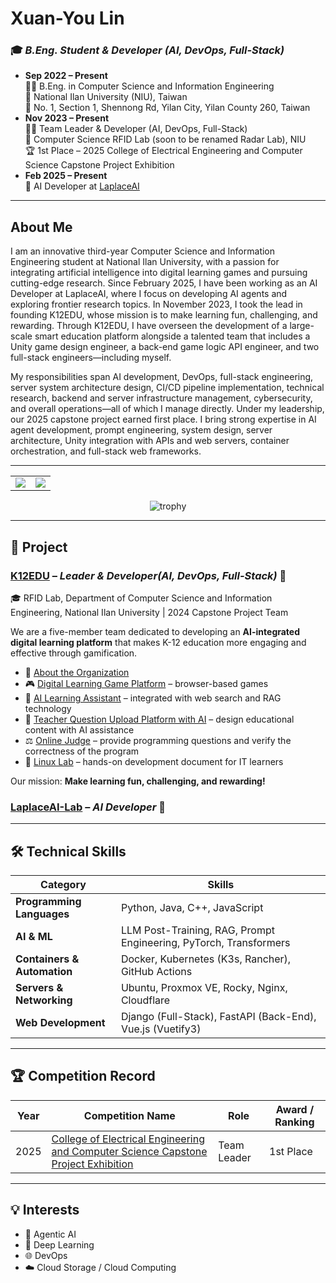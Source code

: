 # Xuan-You Lin
### 🎓 *B.Eng. Student & Developer (AI, DevOps, Full-Stack)*  
+ **Sep 2022 – Present**  
  👨‍🎓 B.Eng. in Computer Science and Information Engineering  
  🏫 National Ilan University (NIU), Taiwan  
  📍 No. 1, Section 1, Shennong Rd, Yilan City, Yilan County 260, Taiwan  
+ **Nov 2023 – Present**  
  🧑‍💻 Team Leader & Developer (AI, DevOps, Full-Stack)  
  🥼 Computer Science RFID Lab (soon to be renamed Radar Lab), NIU  
  🏆 1st Place – 2025 College of Electrical Engineering and Computer Science Capstone Project Exhibition  
+ **Feb 2025 – Present**  
  🧠 AI Developer at [LaplaceAI](https://laplaceai.co/)

---

## About Me
I am an innovative third-year Computer Science and Information Engineering student at National Ilan University, with a passion for integrating artificial intelligence into digital learning games and pursuing cutting-edge research. Since February 2025, I have been working as an AI Developer at LaplaceAI, where I focus on developing AI agents and exploring frontier research topics. In November 2023, I took the lead in founding K12EDU, whose mission is to make learning fun, challenging, and rewarding. Through K12EDU, I have overseen the development of a large-scale smart education platform alongside a talented team that includes a Unity game design engineer, a back-end game logic API engineer, and two full-stack engineers—including myself.

My responsibilities span AI development, DevOps, full-stack engineering, server system architecture design, CI/CD pipeline implementation, technical research, backend and server infrastructure management, cybersecurity, and overall operations—all of which I manage directly. Under my leadership, our 2025 capstone project earned first place. I bring strong expertise in AI agent development, prompt engineering, system design, server architecture, Unity integration with APIs and web servers, container orchestration, and full-stack web frameworks.

---

<!-- GitHub Stats Side by Side -->
<table>
  <tr>
    <td>
      <img src="https://github-readme-stats.vercel.app/api?username=TsukiSama9292&show_icons=true&theme=gruvbox&hide_border=true" />
    </td>
    <td>
      <img src="https://github-readme-stats.vercel.app/api/top-langs/?username=TsukiSama9292&layout=compact&theme=gruvbox&hide_border=true" />
    </td>
  </tr>
</table>

<!-- GitHub Profile Trophy -->
<p align="center">
  <img src="https://github-profile-trophy.vercel.app/?username=TsukiSama9292&theme=gruvbox&row=1&column=7" alt="trophy" />
</p>

---

## 💼 Project

### [K12EDU](https://github.com/k12edu) – *Leader & Developer(AI, DevOps, Full-Stack)* 🚀  
🎓 RFID Lab, Department of Computer Science and Information Engineering, National Ilan University | 2024 Capstone Project Team  

We are a five-member team dedicated to developing an **AI-integrated digital learning platform** that makes K-12 education more engaging and effective through gamification.

- 🔗 [About the Organization](https://www.k12edu.uk)  
- 🎮 [Digital Learning Game Platform](https://game.k12edu.uk) – browser-based games  
- 🤖 [AI Learning Assistant](https://ai.k12edu.uk/) – integrated with web search and RAG technology  
- 📝 [Teacher Question Upload Platform with AI](https://teacher.k12edu.uk/) – design educational content with AI assistance  
- ⚖️ [Online Judge](https://judge.k12edu.uk/) – provide programming questions and verify the correctness of the program  
- 🐧 [Linux Lab](https://linux-lab.k12edu.uk/#/) – hands-on development document for IT learners

Our mission: **Make learning fun, challenging, and rewarding!**

### [LaplaceAI-Lab](https://github.com/LaplaceAI-Lab) – *AI Developer* 🚀

---

## 🛠️ Technical Skills

| Category                    | Skills                                                            |
| --------------------------- | ----------------------------------------------------------------- |
| **Programming Languages**   | Python, Java, C++, JavaScript                                     |
| **AI & ML**                 | LLM Post-Training, RAG, Prompt Engineering, PyTorch, Transformers |
| **Containers & Automation** | Docker, Kubernetes (K3s, Rancher), GitHub Actions                 |
| **Servers & Networking**    | Ubuntu, Proxmox VE, Rocky, Nginx, Cloudflare                      |
| **Web Development**         | Django (Full-Stack), FastAPI (Back-End), Vue.js (Vuetify3)        |

---


## 🏆 Competition Record

| Year | Competition Name         | Role           | Award / Ranking |
|------|--------------------------|----------------|-----------------|
| 2025 | [College of Electrical Engineering and Computer Science Capstone Project Exhibition](https://youtu.be/RqBohV5BCAU?t=4021)   | Team Leader    | 1st Place       |


---

## 💡 Interests  
+ 🎯 Agentic AI    
+ 🧠 Deep Learning  
+ 🌐 DevOps 
+ ☁️ Cloud Storage / Cloud Computing
